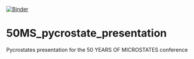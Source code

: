 [![Binder](https://mybinder.org/badge_logo.svg)](https://mybinder.org/v2/gh/vferat/50MS_pycrostates_presentation/HEAD?labpath=presentation.ipynb)
# 50MS_pycrostate_presentation
Pycrostates presentation for the 50 YEARS OF MICROSTATES conference
